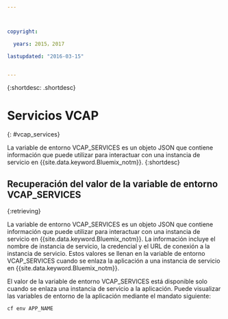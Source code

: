```yaml
---



copyright:

  years: 2015，2017

lastupdated: "2016-03-15"


---
```


{:shortdesc: .shortdesc}

# Servicios VCAP
{: #vcap_services}


La variable de entorno VCAP_SERVICES es un objeto JSON que contiene
información que puede utilizar para interactuar con una instancia de servicio en
{{site.data.keyword.Bluemix_notm}}.
{:shortdesc}


## Recuperación del valor de la variable de entorno VCAP_SERVICES
{:retrieving}

La variable de entorno VCAP_SERVICES es un objeto JSON que contiene
información que puede utilizar para interactuar con una instancia de servicio en
{{site.data.keyword.Bluemix_notm}}. La información incluye el nombre de instancia de servicio, la credencial y el URL de conexión a la instancia de servicio. Estos valores se llenan en la variable de entorno VCAP_SERVICES cuando se enlaza la aplicación a una instancia de servicio en {{site.data.keyword.Bluemix_notm}}.

El valor de la variable de entorno VCAP_SERVICES está disponible solo cuando se enlaza una instancia de servicio a la aplicación. Puede visualizar las variables de entorno de la aplicación mediante el mandato siguiente:
```
cf env APP_NAME
```
